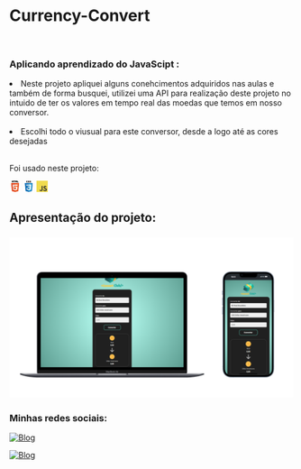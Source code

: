 ### <h1>Currency-Convert</h1>

<br>

<h3>Aplicando aprendizado do JavaScipt :</h3>

<li>Neste projeto apliquei alguns conehcimentos adquiridos nas aulas e também de forma busquei, utilizei uma API
para realização deste projeto no intuido de ter os valores em tempo real das moedas que temos em nosso conversor.</li>
<br>
<li>Escolhi todo o viusual para este conversor, desde a logo até as cores desejadas</li>
<br>

<p>Foi usado neste projeto:</p>
<code><img height="20" src="https://raw.githubusercontent.com/github/explore/80688e429a7d4ef2fca1e82350fe8e3517d3494d/topics/html/html.png?size=48"></code>
<code><img height="20" src="https://raw.githubusercontent.com/github/explore/80688e429a7d4ef2fca1e82350fe8e3517d3494d/topics/css/css.png?size=48"></code>
<code><img height="20" src="https://raw.githubusercontent.com/github/explore/80688e429a7d4ef2fca1e82350fe8e3517d3494d/topics/javascript/javascript.png"></code>


### <h2>Apresentação do projeto:</h2>
<h3 align="center"><img src ="https://github.com/phmarqp/Currency-Convert/blob/master/assets/img/redame%20project.png?raw=true"</h3>
<h3>Minhas redes sociais:</h3>
<a href="https://instagram.com/phmarqp" rel="nofollow"><img src="https://camo.githubusercontent.com/e2ad860f5db0900ef7a51420220056da4c8545a4cdc46af7f7411649a9c63493/68747470733a2f2f696d672e736869656c64732e696f2f62616467652f496e7374616772616d2d4534343035463f7374796c653d666f722d7468652d6261646765266c6f676f3d696e7374616772616d266c6f676f436f6c6f723d7768697465" alt="Blog" data-canonical-src="https://img.shields.io/badge/Instagram-E4405F?style=for-the-badge&amp;logo=instagram&amp;logoColor=white" style="max-width: 100%;"></a>

<a href="https://www.linkedin.com/in/paulo-henrique-phmarqp" rel="nofollow"><img src="https://camo.githubusercontent.com/8c0692475a5bfc1d9e7361074bdb648e567cae7b5b40ffd32adae31180b0d7b6/68747470733a2f2f696d672e736869656c64732e696f2f62616467652f4c696e6b6564496e2d3030373742353f7374796c653d666f722d7468652d6261646765266c6f676f3d6c696e6b6564696e266c6f676f436f6c6f723d7768697465" alt="Blog" data-canonical-src="https://img.shields.io/badge/LinkedIn-0077B5?style=for-the-badge&amp;logo=linkedin&amp;logoColor=white" style="max-width: 100%;"></a>
